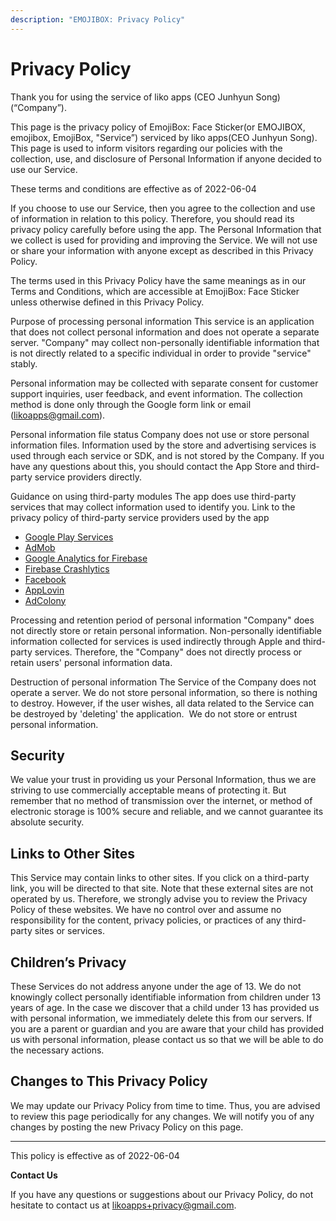 ```yaml
---
description: "EMOJIBOX: Privacy Policy"
---
```


# Privacy Policy

Thank you for using the service of liko apps (CEO Junhyun Song)(“Company”). 

This page is the privacy policy of EmojiBox: Face Sticker(or EMOJIBOX, emojibox, EmojiBox, "Service”) serviced by liko apps(CEO Junhyun Song). This page is used to inform visitors regarding our policies with the collection, use, and disclosure of Personal Information if anyone decided to use our Service.

These terms and conditions are effective as of 2022-06-04
 
If you choose to use our Service, then you agree to the collection and use of information in relation to this policy. Therefore, you should read its privacy policy carefully before using the app. The Personal Information that we collect is used for providing and improving the Service. We will not use or share your information with anyone except as described in this Privacy Policy.
 
The terms used in this Privacy Policy have the same meanings as in our Terms and Conditions, which are accessible at EmojiBox: Face Sticker unless otherwise defined in this Privacy Policy.
 
Purpose of processing personal information
This service is an application that does not collect personal information and does not operate a separate server. "Company" may collect non-personally identifiable information that is not directly related to a specific individual in order to provide "service" stably.
 
Personal information may be collected with separate consent for customer support inquiries, user feedback, and event information. The collection method is done only through the Google form link or email (likoapps@gmail.com).
 
 
Personal information file status
Company does not use or store personal information files. Information used by the store and advertising services is used through each service or SDK, and is not stored by the Company. If you have any questions about this, you should contact the App Store and third-party service providers directly.
 
Guidance on using third-party modules
The app does use third-party services that may collect information used to identify you.
Link to the privacy policy of third-party service providers used by the app
 
*   [Google Play Services](https://www.google.com/policies/privacy/)
*   [AdMob](https://support.google.com/admob/answer/6128543?hl=en)
*   [Google Analytics for Firebase](https://firebase.google.com/policies/analytics)
*   [Firebase Crashlytics](https://firebase.google.com/support/privacy/)
*   [Facebook](https://www.facebook.com/about/privacy/update/printable)
*   [AppLovin](https://www.applovin.com/privacy/)
*   [AdColony](https://www.adcolony.com/privacy-policy/)
 
Processing and retention period of personal information
"Company" does not directly store or retain personal information. Non-personally identifiable information collected for services is used indirectly through Apple and third-party services. Therefore, the "Company" does not directly process or retain users' personal information data.
 
Destruction of personal information
The Service of the Company does not operate a server. We do not store personal information, so there is nothing to destroy. However, if the user wishes, all data related to the Service can be destroyed by 'deleting' the application. ​
We do not store or entrust personal information.
 
## Security
 
We value your trust in providing us your Personal Information, thus we are striving to use commercially acceptable means of protecting it. But remember that no method of transmission over the internet, or method of electronic storage is 100% secure and reliable, and we cannot guarantee its absolute security.
 
## Links to Other Sites
 
This Service may contain links to other sites. If you click on a third-party link, you will be directed to that site. Note that these external sites are not operated by us. Therefore, we strongly advise you to review the Privacy Policy of these websites. We have no control over and assume no responsibility for the content, privacy policies, or practices of any third-party sites or services.
 
## Children’s Privacy
 
These Services do not address anyone under the age of 13. We do not knowingly collect personally identifiable information from children under 13 years of age. In the case we discover that a child under 13 has provided us with personal information, we immediately delete this from our servers. If you are a parent or guardian and you are aware that your child has provided us with personal information, please contact us so that we will be able to do the necessary actions.
 
## Changes to This Privacy Policy
 
We may update our Privacy Policy from time to time. Thus, you are advised to review this page periodically for any changes. We will notify you of any changes by posting the new Privacy Policy on this page.
 
---
 
This policy is effective as of 2022-06-04
 
**Contact Us**
 
If you have any questions or suggestions about our Privacy Policy, do not hesitate to contact us at likoapps+privacy@gmail.com.
